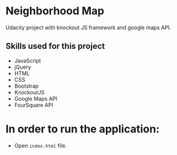 # Neighborhood Map

Udacity project with knockout JS framework and google maps API.

## Skills used for this project
- JavaScript
- jQuery
- HTML
- CSS
- Bootstrap
- KnockoutJS
- Google Maps API
- FourSquare API

# In order to run the application:
- Open `index.html` file.